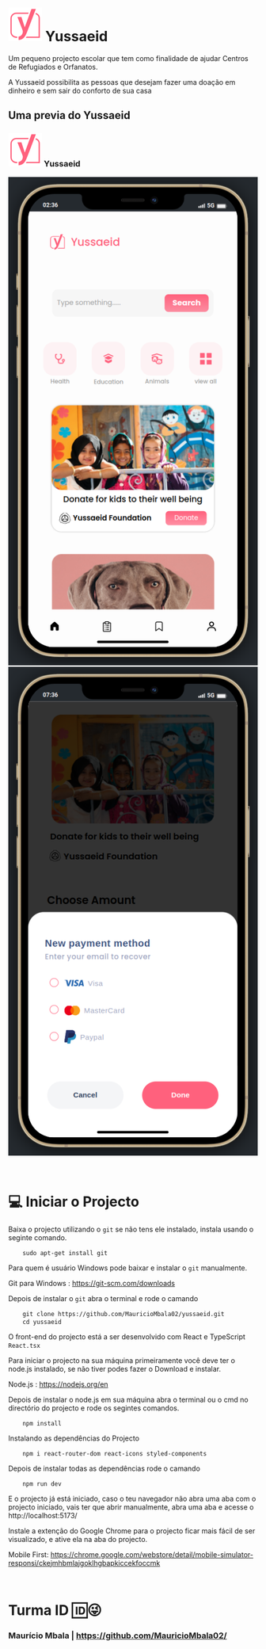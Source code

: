# <img src="./src/assets/yoast.svg" alt="" /> <span color="#FF617D">Yussaeid</span>

<p>Um pequeno projecto escolar que tem como finalidade de ajudar Centros de Refugiados e Orfanatos.</p>

<p>A Yussaeid possibilita as pessoas que desejam fazer uma doação em dinheiro e sem sair do conforto de sua casa</p>

## Uma previa do Yussaeid
### <img src="./src/assets/yoast.svg" alt="" /> Yussaeid

![Screenshot](front.png)
![Screenshot](front2.png)

<!-- <img src="./front.png" alt="">
<img src="./front2.png" alt=""> -->

<br />

# 💻 Iniciar o Projecto 

Baixa o projecto utilizando o `git` se não tens ele instalado, instala usando o seginte comando.

```shell
    sudo apt-get install git
```

Para quem é usuário Windows pode baixar e instalar o `git` manualmente.

Git para Windows : https://git-scm.com/downloads

Depois de instalar o `git` abra o terminal e rode o camando

```shell
    git clone https://github.com/MauricioMbala02/yussaeid.git
    cd yussaeid
```

O front-end do projecto está a ser desenvolvido com React e TypeScript `React.tsx`

Para iniciar o projecto na sua máquina primeiramente você deve ter o node.js instalado, se não tiver podes fazer o Download e instalar.

Node.js : https://nodejs.org/en

Depois de instalar o node.js em sua máquina abra o terminal ou o cmd no directório do projecto e rode os segintes comandos.

```shell
    npm install
```

Instalando as dependências do Projecto

```shell
    npm i react-router-dom react-icons styled-components
```

Depois de instalar todas as dependências rode o camando

```shell
    npm run dev
```

E o projecto já está iniciado, caso o teu navegador não abra uma aba com o projecto iniciado, vais ter que abrir manualmente, abra uma aba e acesse o http://localhost:5173/ 

Instale a extenção do Google Chrome para o projecto ficar mais fácil de ser visualizado, e ative ela na aba do projecto.

Mobile First: https://chrome.google.com/webstore/detail/mobile-simulator-responsi/ckejmhbmlajgoklhgbapkiccekfoccmk

<br />
<h1>Turma ID 🆔😜</h1>

### Maurício Mbala | https://github.com/MauricioMbala02/
